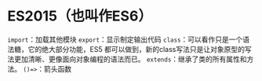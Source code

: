 # ES2015（也叫作ES6）
`import`：加载其他模块
`export`：显示制定输出代码
`class`：可以看作只是一个语法糖，它的绝大部分功能，ES5 都可以做到，新的class写法只是让对象原型的写法更加清晰、更像面向对象编程的语法而已。
`extends`：继承了类的所有属性和方法。
`()=>`：箭头函数

